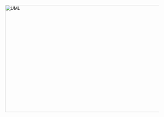 <a href="https://github.com/Tailong-mb/Labygame_project/tree/emilien/doc/images/UML">
    <img src="LabyGameUml_petit.png" alt="UML" width="750" height="350">
  </a>
